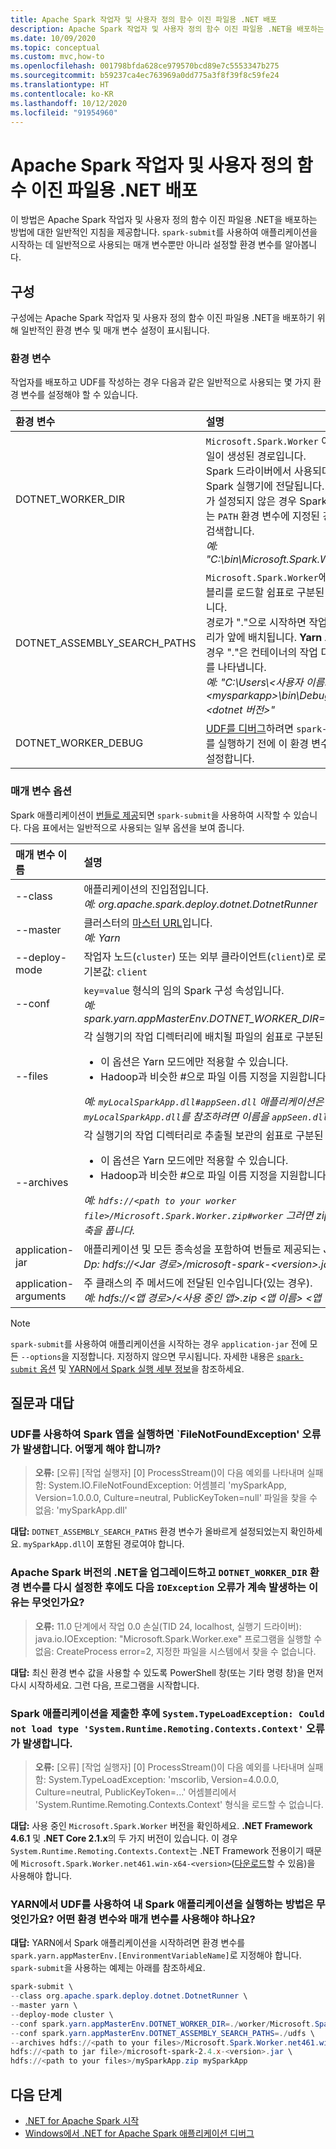 ```yaml
---
title: Apache Spark 작업자 및 사용자 정의 함수 이진 파일용 .NET 배포
description: Apache Spark 작업자 및 사용자 정의 함수 이진 파일용 .NET을 배포하는 방법에 대해 알아봅니다.
ms.date: 10/09/2020
ms.topic: conceptual
ms.custom: mvc,how-to
ms.openlocfilehash: 001798bfda628ce979570bcd89e7c5553347b275
ms.sourcegitcommit: b59237ca4ec763969a0dd775a3f8f39f8c59fe24
ms.translationtype: HT
ms.contentlocale: ko-KR
ms.lasthandoff: 10/12/2020
ms.locfileid: "91954960"
---
```

# <a name="deploy-net-for-apache-spark-worker-and-user-defined-function-binaries"></a>Apache Spark 작업자 및 사용자 정의 함수 이진 파일용 .NET 배포

이 방법은 Apache Spark 작업자 및 사용자 정의 함수 이진 파일용 .NET을 배포하는 방법에 대한 일반적인 지침을 제공합니다. `spark-submit`를 사용하여 애플리케이션을 시작하는 데 일반적으로 사용되는 매개 변수뿐만 아니라 설정할 환경 변수를 알아봅니다.

## <a name="configurations"></a>구성

구성에는 Apache Spark 작업자 및 사용자 정의 함수 이진 파일용 .NET을 배포하기 위해 일반적인 환경 변수 및 매개 변수 설정이 표시됩니다.

### <a name="environment-variables"></a>환경 변수

작업자를 배포하고 UDF를 작성하는 경우 다음과 같은 일반적으로 사용되는 몇 가지 환경 변수를 설정해야 할 수 있습니다.

| 환경 변수         | 설명
| :--------------------------- | :----------
| DOTNET_WORKER_DIR            | <code>Microsoft.Spark.Worker</code> 이진 파일이 생성된 경로입니다.</br>Spark 드라이버에서 사용되며 Spark 실행기에 전달됩니다. 이 변수가 설정되지 않은 경우 Spark 실행기는 <code>PATH</code> 환경 변수에 지정된 경로를 검색합니다.</br>_예: "C:\bin\Microsoft.Spark.Worker"_
| DOTNET_ASSEMBLY_SEARCH_PATHS | <code>Microsoft.Spark.Worker</code>에서 어셈블리를 로드할 쉼표로 구분된 경로입니다.</br>경로가 "."으로 시작하면 작업 디렉터리가 앞에 배치됩니다. **Yarn 모드**인 경우 "."은 컨테이너의 작업 디렉터리를 나타냅니다.</br>_예: "C:\Users\\&lt;사용자 이름&gt;\\&lt;mysparkapp&gt;\bin\Debug\\&lt;dotnet 버전&gt;"_
| DOTNET_WORKER_DEBUG          | <a href="https://github.com/dotnet/spark/blob/master/docs/developer-guide.md#debugging-user-defined-function-udf">UDF를 디버그</a>하려면 <code>spark-submit</code>를 실행하기 전에 이 환경 변수를 <code>1</code>로 설정합니다.

### <a name="parameter-options"></a>매개 변수 옵션
Spark 애플리케이션이 [번들로 제공](https://spark.apache.org/docs/latest/submitting-applications.html#bundling-your-applications-dependencies)되면 `spark-submit`을 사용하여 시작할 수 있습니다. 다음 표에서는 일반적으로 사용되는 일부 옵션을 보여 줍니다.

| 매개 변수 이름        | 설명
| :---------------------| :----------
| --class               | 애플리케이션의 진입점입니다.</br>_예: org.apache.spark.deploy.dotnet.DotnetRunner_
| --master              | 클러스터의 <a href="https://spark.apache.org/docs/latest/submitting-applications.html#master-urls">마스터 URL</a>입니다.</br>_예: Yarn_
| --deploy-mode         | 작업자 노드(<code>cluster</code>) 또는 외부 클라이언트(<code>client</code>)로 로컬 배포할지 여부입니다.</br>기본값: <code>client</code>
| --conf                | <code>key=value</code> 형식의 임의 Spark 구성 속성입니다.</br>_예: spark.yarn.appMasterEnv.DOTNET_WORKER_DIR=.\worker\Microsoft.Spark.Worker_
| --files               | 각 실행기의 작업 디렉터리에 배치될 파일의 쉼표로 구분된 목록입니다.<br/><ul><li>이 옵션은 Yarn 모드에만 적용할 수 있습니다.</li><li>Hadoop과 비슷한 #으로 파일 이름 지정을 지원합니다.</br></ul>_예: <code>myLocalSparkApp.dll#appSeen.dll</code> 애플리케이션은 YARN에서 실행하는 경우 <code>myLocalSparkApp.dll</code>를 참조하려면 이름을 <code>appSeen.dll</code>로 사용해야 합니다._</li>
| --archives          | 각 실행기의 작업 디렉터리로 추출될 보관의 쉼표로 구분된 목록입니다.</br><ul><li>이 옵션은 Yarn 모드에만 적용할 수 있습니다.</li><li>Hadoop과 비슷한 #으로 파일 이름 지정을 지원합니다.</br></ul>_예: <code>hdfs://&lt;path to your worker file&gt;/Microsoft.Spark.Worker.zip#worker</code> 그러면 zip 파일이 <code>worker</code> 폴더에 복사되고 압축을 풉니다._</li>
| application-jar       | 애플리케이션 및 모든 종속성을 포함하여 번들로 제공되는 Jar의 경로입니다.</br>_Dp: hdfs://&lt;Jar 경로&gt;/microsoft-spark-&lt;version&gt;.jar_
| application-arguments | 주 클래스의 주 메서드에 전달된 인수입니다(있는 경우).</br>_예: hdfs://&lt;앱 경로&gt;/&lt;사용 중인 앱&gt;.zip &lt;앱 이름&gt; &lt;앱 인수&gt;_

> [!NOTE]
> `spark-submit`를 사용하여 애플리케이션을 시작하는 경우 `application-jar` 전에 모든 `--options`을 지정합니다. 지정하지 않으면 무시됩니다. 자세한 내용은 [`spark-submit` 옵션](https://spark.apache.org/docs/latest/submitting-applications.html) 및 [YARN에서 Spark 실행 세부 정보](https://spark.apache.org/docs/latest/running-on-yarn.html)을 참조하세요.

## <a name="frequently-asked-questions"></a>질문과 대답
### <a name="when-i-run-a-spark-app-with-udfs-i-get-a-filenotfoundexception-error-what-should-i-do"></a>UDF를 사용하여 Spark 앱을 실행하면 `FileNotFoundException' 오류가 발생합니다. 어떻게 해야 합니까?
> **오류:** [오류] [작업 실행자] [0] ProcessStream()이 다음 예외를 나타내며 실패함: System.IO.FileNotFoundException: 어셈블리 'mySparkApp, Version=1.0.0.0, Culture=neutral, PublicKeyToken=null' 파일을 찾을 수 없음: 'mySparkApp.dll'

**대답:** `DOTNET_ASSEMBLY_SEARCH_PATHS` 환경 변수가 올바르게 설정되었는지 확인하세요. `mySparkApp.dll`이 포함된 경로여야 합니다.

### <a name="after-i-upgraded-my-net-for-apache-spark-version-and-reset-the-dotnet_worker_dir-environment-variable-why-do-i-still-get-the-following-ioexception-error"></a>Apache Spark 버전의 .NET을 업그레이드하고 `DOTNET_WORKER_DIR` 환경 변수를 다시 설정한 후에도 다음 `IOException` 오류가 계속 발생하는 이유는 무엇인가요?
> **오류:** 11.0 단계에서 작업 0.0 손실(TID 24, localhost, 실행기 드라이버): java.io.IOException: "Microsoft.Spark.Worker.exe" 프로그램을 실행할 수 없음: CreateProcess error=2, 지정한 파일을 시스템에서 찾을 수 없습니다.

**대답:** 최신 환경 변수 값을 사용할 수 있도록 PowerShell 창(또는 기타 명령 창)을 먼저 다시 시작하세요. 그런 다음, 프로그램을 시작합니다.

### <a name="after-submitting-my-spark-application-i-get-the-error-systemtypeloadexception-could-not-load-type-systemruntimeremotingcontextscontext"></a>Spark 애플리케이션을 제출한 후에 `System.TypeLoadException: Could not load type 'System.Runtime.Remoting.Contexts.Context'` 오류가 발생합니다.
> **오류:** [오류] [작업 실행자] [0] ProcessStream()이 다음 예외를 나타내며 실패함: System.TypeLoadException: 'mscorlib, Version=4.0.0.0, Culture=neutral, PublicKeyToken=...' 어셈블리에서 'System.Runtime.Remoting.Contexts.Context' 형식을 로드할 수 없습니다.

**대답:** 사용 중인 `Microsoft.Spark.Worker` 버전을 확인하세요. **.NET Framework 4.6.1** 및 **.NET Core 2.1.x**의 두 가지 버전이 있습니다. 이 경우 `System.Runtime.Remoting.Contexts.Context`는 .NET Framework 전용이기 때문에 `Microsoft.Spark.Worker.net461.win-x64-<version>`([다운로드](https://github.com/dotnet/spark/releases)할 수 있음)을 사용해야 합니다.

### <a name="how-do-i-run-my-spark-application-with-udfs-on-yarn-which-environment-variables-and-parameters-should-i-use"></a>YARN에서 UDF를 사용하여 내 Spark 애플리케이션을 실행하는 방법은 무엇인가요? 어떤 환경 변수와 매개 변수를 사용해야 하나요?

**대답:** YARN에서 Spark 애플리케이션을 시작하려면 환경 변수를 `spark.yarn.appMasterEnv.[EnvironmentVariableName]`로 지정해야 합니다. `spark-submit`을 사용하는 예제는 아래를 참조하세요.

```powershell
spark-submit \
--class org.apache.spark.deploy.dotnet.DotnetRunner \
--master yarn \
--deploy-mode cluster \
--conf spark.yarn.appMasterEnv.DOTNET_WORKER_DIR=./worker/Microsoft.Spark.Worker-<version> \
--conf spark.yarn.appMasterEnv.DOTNET_ASSEMBLY_SEARCH_PATHS=./udfs \
--archives hdfs://<path to your files>/Microsoft.Spark.Worker.net461.win-x64-<version>.zip#worker,hdfs://<path to your files>/mySparkApp.zip#udfs \
hdfs://<path to jar file>/microsoft-spark-2.4.x-<version>.jar \
hdfs://<path to your files>/mySparkApp.zip mySparkApp
```

## <a name="next-steps"></a>다음 단계

* [.NET for Apache Spark 시작](../tutorials/get-started.md)
* [Windows에서 .NET for Apache Spark 애플리케이션 디버그](debug.md)
